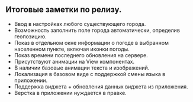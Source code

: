 Итоговые заметки по релизу.
- 
- Ввод в настройках любого существующего города.
- Возможность заполнить поле города автоматически, определив геопозицию.
- Показ в отдельном окне информации о погоде в выбранном населенном пункте, включая иконки погоды.
- Показ времени последнего обновления на сервере.
- Присутствуют анимации на View компонентах.
- В наличии базовые анимации текста и изображений.
- Локализация в базовом виде с поддержкой смены языка в приложении.
- Поддержка виджета + обновления данных виджета из приложения.
- Верстка в приложении нуждается в правке.